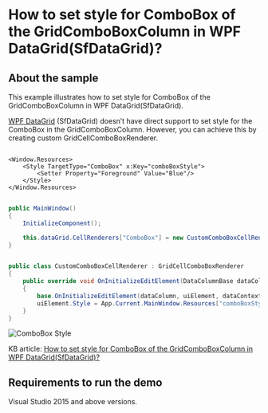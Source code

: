 # How to set style for ComboBox of the GridComboBoxColumn in WPF DataGrid(SfDataGrid)?

## About the sample

This example illustrates how to set style for ComboBox of the GridComboBoxColumn in WPF DataGrid(SfDataGrid).

[WPF DataGrid](https://www.syncfusion.com/wpf-ui-controls/datagrid) (SfDataGrid) doesn’t have direct support to set style for the ComboBox in the GridComboBoxColumn. However, you can achieve this by creating custom GridCellComboBoxRenderer.

```XAML

<Window.Resources>
    <Style TargetType="ComboBox" x:Key="comboBoxStyle">
        <Setter Property="Foreground" Value="Blue"/>
    </Style>
</Window.Resources>

```

```C#

public MainWindow()
{
    InitializeComponent();

    this.dataGrid.CellRenderers["ComboBox"] = new CustomComboBoxCellRenderer();
}


public class CustomComboBoxCellRenderer : GridCellComboBoxRenderer
{
    public override void OnInitializeEditElement(DataColumnBase dataColumn, ComboBox uiElement, object dataContext)
    {
        base.OnInitializeEditElement(dataColumn, uiElement, dataContext);
        uiElement.Style = App.Current.MainWindow.Resources["comboBoxStyle"] as Style;
    }
}

```

![ComboBox Style](ComboBoxStyle.png)

KB article: [How to set style for ComboBox of the GridComboBoxColumn in WPF DataGrid(SfDataGrid)?](https://www.syncfusion.com/kb/12780/how-to-set-style-for-combobox-of-the-gridcomboboxcolumn-in-wpf-datagridsfdatagrid)

## Requirements to run the demo

Visual Studio 2015 and above versions.

